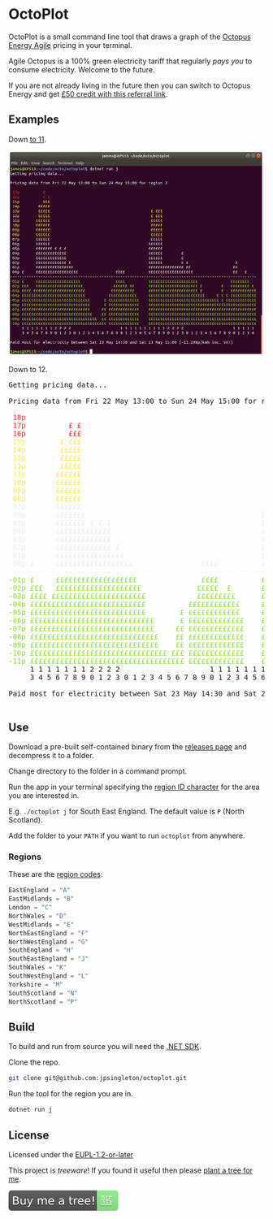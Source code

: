 # OctoPlot

OctoPlot is a small command line tool that draws a graph of the [Octopus Energy Agile](https://octopus.energy/agile/) pricing in your terminal.

Agile Octopus is a 100% green electricity tariff that regularly _pays you_ to consume electricity.
Welcome to the future.

If you are not already living in the future then you can switch to Octopus Energy and get [£50 credit with this referral link](https://share.octopus.energy/storm-loris-49).

## Examples

Down [to 11](https://youtu.be/4xgx4k83zzc?t=39s).

![OctoPlot screenshot](octoplot.png)

Down to 12.

<pre>Getting pricing data...

Pricing data from Fri 22 May 13:00 to Sun 24 May 15:00 for region P

<font color="#EF2929"> 18p                                                                                                     </font>
<font color="#EF2929"> 17p          £ £                                                                                        </font>
<font color="#EF2929"> 16p          £££                                                                                        </font>
<font color="#FCE94F"> 15p        £ £££                                                                                        </font>
<font color="#FCE94F"> 14p        £££££                                                                                        </font>
<font color="#FCE94F"> 13p        £££££                                           £ £££                                        </font>
<font color="#FCE94F"> 12p        £££££                                           £ £££                                        </font>
<font color="#FCE94F"> 11p       ££££££                                           £££££                                        </font>
<font color="#FCE94F"> 10p       ££££££                                           £££££                                        </font>
<font color="#FCE94F"> 09p       ££££££                                           £££££                                        </font>
<font color="#FCE94F"> 08p       ££££££                                           £££££                                        </font>
<font color="#EEEEEC"> 07p       ££££££                                           £££££                                        </font>
<font color="#EEEEEC"> 06p       £££££££                                         ££££££                                        </font>
<font color="#EEEEEC"> 05p       £££££££ £ £ £                                   ££££££                                        </font>
<font color="#EEEEEC"> 04p       £££££££££££££                                   ££££££        £                               </font>
<font color="#EEEEEC"> 03p       £££££££££££££                                   ££££££        £ £                             </font>
<font color="#EEEEEC"> 02p       £££££££££££££ £                                 ££££££        £ £                    £        </font>
<font color="#EEEEEC"> 01p       ££££££££££££££££                                £££££££££££££££££££                 ££        </font>
<font color="#EEEEEC"> 00p £     ££££££££££££££££££                ££££          £££££££££££££££££££                 ££   £    </font>
<font color="#EEEEEC">---------------------------------------------------------------------------------------------------------</font>
<font color="#8AE234">-01p £     £££££££££££££££££££               ££££          ££££££££££££££££££££                £££££££   </font>
<font color="#8AE234">-02p £££   ££££££££££££££££££££             £££££  £       £££££££££££££££££££££ £        £   ££££££££ £ </font>
<font color="#8AE234">-03p ££££ ££££££££££££££££££££££            £££££££££      £££££££££££££££££££££ £        £   £££££££££££</font>
<font color="#8AE234">-04p £££££££££££££££££££££££££££          ££££££££££££     £££££££££££££££££££££££      £ £ £ £££££££££££</font>
<font color="#8AE234">-05p £££££££££££££££££££££££££££        £ ££££££££££££     ££££££££££££££££££££££££££   £ £ £££££££££££££</font>
<font color="#8AE234">-06p £££££££££££££££££££££££££££££      £ £££££££££££££    ££££££££££££££££££££££££££££££££££££££££££££££</font>
<font color="#8AE234">-07p £££££££££££££££££££££££££££££     ££ £££££££££££££    ££££££££££££££££££££££££££££££££££££££££££££££</font>
<font color="#8AE234">-08p ££££££££££££££££££££££££££££££    ££ £££££££££££££    ££££££££££££££££££££££££££££££££££££££££££££££</font>
<font color="#8AE234">-09p ££££££££££££££££££££££££££££££    ££ £££££££££££££    ££££££££££££££££££££££££££££££££££££££££££££££</font>
<font color="#8AE234">-10p ££££££££££££££££££££££££££££££££ £££ £££££££££££££    ££££££££££££££££££££££££££££££££££££££££££££££</font>
<font color="#8AE234">-11p ££££££££££££££££££££££££££££££££££££ £££££££££££££    ££££££££££££££££££££££££££££££££££££££££££££££</font>
     1 1 1 1 1 1 1 2 2 2 2                     1 1 1 1 1 1 1 1 1 1 2 2 2 2                     1 1 1 1 1 
     3 4 5 6 7 8 9 0 1 2 3 0 1 2 3 4 5 6 7 8 9 0 1 2 3 4 5 6 7 8 9 0 1 2 3 0 1 2 3 4 5 6 7 8 9 0 1 2 3 4 

Paid most for electricity between Sat 23 May 14:30 and Sat 23 May 15:00 (-12.327p/kWh inc. VAT)

</pre>

## Use

Download a pre-built self-contained binary from the [releases page](https://github.com/jpsingleton/octoplot/releases) and decompress it to a folder.

Change directory to the folder in a command prompt.

Run the app in your terminal specifying the [region ID character](https://en.wikipedia.org/wiki/Distribution_network_operator#History) for the area you are interested in.

E.g. `./octoplot j` for South East England.
The default value is `P` (North Scotland).

Add the folder to your `PATH` if you want to run `octoplot` from anywhere.

### Regions

These are the [region codes](api/Region.cs):

```c#
EastEngland = "A"
EastMidlands = "B"
London = "C"
NorthWales = "D"
WestMidlands = "E"
NorthEastEngland = "F"
NorthWestEngland = "G"
SouthEngland = "H"
SouthEastEngland = "J"
SouthWales = "K"
SouthWestEngland = "L"
Yorkshire = "M"
SouthScotland = "N"
NorthScotland = "P"
```

## Build

To build and run from source you will need the [.NET SDK](https://dotnet.microsoft.com/).

Clone the repo.

```bash
git clone git@github.com:jpsingleton/octoplot.git
```

Run the tool for the region you are in.

```bash
dotnet run j
```

## License

Licensed under the [EUPL-1.2-or-later](https://joinup.ec.europa.eu/collection/eupl/introduction-eupl-licence)

This project is _treeware_! If you found it useful then please [plant a tree for me](https://offset.earth/unitsetsoftware).

[![Buy me a tree!](buy-me-a-tree.svg)](https://offset.earth/unitsetsoftware)
